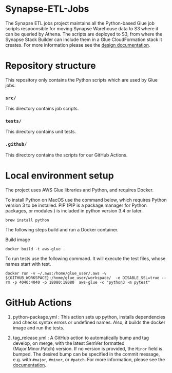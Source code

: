 # Synapse-ETL-Jobs
The Synapse ETL jobs project maintains all the Python-based Glue job scripts respoonsible for moving 
Synapse Warehouse data to S3 where it can be queried by Athena. 
The scripts are deployed to S3, from where the Synapse Stack Builder can include them in a Glue
CloudFormation stack it creates.
For more information please see the [design documentation](https://sagebionetworks.jira.com/wiki/spaces/DW/pages/2732916846/Processing+Access+Records+using+AWS+High+Level+Design).

# Repository structure
This repository only contains the Python scripts which are used by Glue jobs.

### `src/`
This directory contains job scripts.

### `tests/`
This directory contains unit tests.

### `.github/`
This directory contains the scripts for our GitHub Actions.

# Local environment setup
The project uses AWS Glue libraries and Python, and requires Docker.

To install Python on MacOS use the command below, which requires Python version 3 to be installed. 
PIP (PIP is a package manager for Python packages, or modules ) is included in python version 3.4 or later.

```
brew install python
```

The following steps build and run a Docker container.

Build image

```
docker build -t aws-glue .
```

To run tests use the following command. It will execute the test files, whose names start with test.

```
docker run -v ~/.aws:/home/glue_user/.aws -v  ${GITHUB_WORKSPACE}:/home/glue_user/workspace/  -e DISABLE_SSL=true --rm -p 4040:4040 -p 18080:18080  aws-glue -c "python3 -m pytest"
```

# GitHub Actions

1. python-package.yml : This action sets up python, installs dependencies and checks syntax errors or undefined names. 
Also, it builds the docker image and run the tests.

2. tag_release.yml : A GitHub action to automatically bump and tag develop, on merge, with the latest 
SemVer formatted (Major.Minor.Patch) version. If no version is provided, the `Minor` field is bumped.
The desired bump can be specified in the commit message, e.g. with `#major`, `#minor`, or `#patch`.  For more information,
please see the [documentation](https://github.com/anothrNick/github-tag-action).
